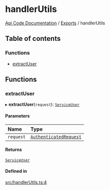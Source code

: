 # handlerUtils
[Api Code Documentation](../README.md) / [Exports](../modules.md) / handlerUtils

## Table of contents

### Functions

- [extractUser](handlerUtils.md#extractuser)

## Functions

### extractUser

▸ **extractUser**(`request`): [`ServiceUser`](../interfaces/service_domain_organization_service_user.ServiceUser.md)

#### Parameters

| Name | Type |
| :------ | :------ |
| `request` | [`AuthenticatedRequest`](../interfaces/httpd_lib.AuthenticatedRequest.md) |

#### Returns

[`ServiceUser`](../interfaces/service_domain_organization_service_user.ServiceUser.md)

#### Defined in

[src/handlerUtils.ts:4](https://github.com/openkfw/TruBudget/blob/92640998/api/src/handlerUtils.ts#L4)
